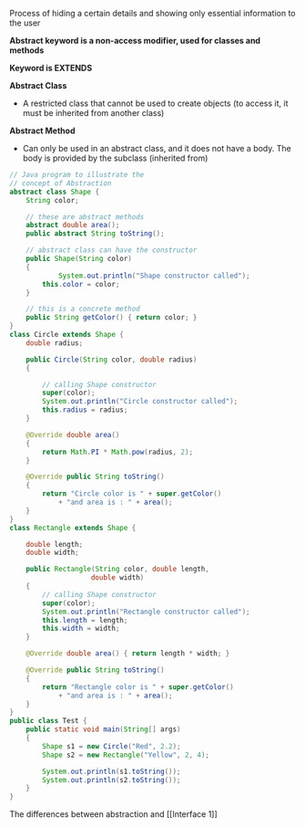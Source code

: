 Process of hiding a certain details and showing only essential information to the user

**Abstract keyword is a non-access modifier, used for classes and methods**

**Keyword is EXTENDS**

**Abstract Class**
- A restricted class that cannot be used to create objects (to access it, it must be inherited from another class)

**Abstract Method**
- Can only be used in an abstract class, and it does not have a body. The body is provided by the subclass (inherited from)
```Java
// Java program to illustrate the 
// concept of Abstraction 
abstract class Shape { 
	String color; 

	// these are abstract methods 
	abstract double area(); 
	public abstract String toString(); 

	// abstract class can have the constructor 
	public Shape(String color) 
	{ 
			System.out.println("Shape constructor called"); 
		this.color = color; 
	} 

	// this is a concrete method 
	public String getColor() { return color; } 
} 
class Circle extends Shape { 
	double radius; 

	public Circle(String color, double radius) 
	{ 

		// calling Shape constructor 
		super(color); 
		System.out.println("Circle constructor called"); 
		this.radius = radius; 
	} 

	@Override double area() 
	{ 
		return Math.PI * Math.pow(radius, 2); 
	} 

	@Override public String toString() 
	{ 
		return "Circle color is " + super.getColor() 
			+ "and area is : " + area(); 
	} 
} 
class Rectangle extends Shape { 

	double length; 
	double width; 

	public Rectangle(String color, double length, 
					double width) 
	{ 
		// calling Shape constructor 
		super(color); 
		System.out.println("Rectangle constructor called"); 
		this.length = length; 
		this.width = width; 
	} 

	@Override double area() { return length * width; } 

	@Override public String toString() 
	{ 
		return "Rectangle color is " + super.getColor() 
			+ "and area is : " + area(); 
	} 
} 
public class Test { 
	public static void main(String[] args) 
	{ 
		Shape s1 = new Circle("Red", 2.2); 
		Shape s2 = new Rectangle("Yellow", 2, 4); 

		System.out.println(s1.toString()); 
		System.out.println(s2.toString()); 
	} 
}

```
The differences between abstraction and  [[Interface 1]]